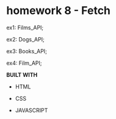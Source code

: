 # homework 8 - Fetch
ex1: Films_API;

ex2: Dogs_API;

ex3: Books_API;

ex4: Film_API;


**BUILT WITH**

- HTML

- CSS

- JAVASCRIPT
